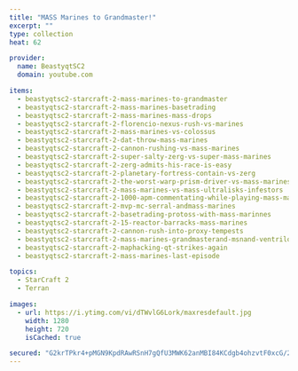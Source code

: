 ```yaml
---
title: "MASS Marines to Grandmaster!"
excerpt: ""
type: collection
heat: 62

provider:
  name: BeastyqtSC2
  domain: youtube.com

items:
  - beastyqtsc2-starcraft-2-mass-marines-to-grandmaster
  - beastyqtsc2-starcraft-2-mass-marines-basetrading
  - beastyqtsc2-starcraft-2-mass-marines-mass-drops
  - beastyqtsc2-starcraft-2-florencio-nexus-rush-vs-marines
  - beastyqtsc2-starcraft-2-mass-marines-vs-colossus
  - beastyqtsc2-starcraft-2-dat-throw-mass-marines
  - beastyqtsc2-starcraft-2-cannon-rushing-vs-mass-marines
  - beastyqtsc2-starcraft-2-super-salty-zerg-vs-super-mass-marines
  - beastyqtsc2-starcraft-2-zerg-admits-his-race-is-easy
  - beastyqtsc2-starcraft-2-planetary-fortress-contain-vs-zerg
  - beastyqtsc2-starcraft-2-the-worst-warp-prism-driver-vs-mass-marines
  - beastyqtsc2-starcraft-2-mass-marines-vs-mass-ultralisks-infestors
  - beastyqtsc2-starcraft-2-1000-apm-commentating-while-playing-mass-marines
  - beastyqtsc2-starcraft-2-mvp-mc-serral-andmass-marines
  - beastyqtsc2-starcraft-2-basetrading-protoss-with-mass-marinnes
  - beastyqtsc2-starcraft-2-15-reactor-barracks-mass-marines
  - beastyqtsc2-starcraft-2-cannon-rush-into-proxy-tempests
  - beastyqtsc2-starcraft-2-mass-marines-grandmasterand-msnand-ventrilo
  - beastyqtsc2-starcraft-2-maphacking-qt-strikes-again
  - beastyqtsc2-starcraft-2-mass-marines-last-episode

topics:
  - StarCraft 2
  - Terran

images:
  - url: https://i.ytimg.com/vi/dTWvlG6Lork/maxresdefault.jpg
    width: 1280
    height: 720
    isCached: true

secured: "G2krTPkr4+pMGN9KpdRAwRSnH7gQfU3MWK62anMBI84KCdgb4ohzvtF0xcG/2kqEdGzDyLj8YbcVhc27wZMWQzLr6eJXWjvFJBoowa8lzJ3T06AuhHbqO2nQUZtomgyFrgw/DGv35jp6POKOH+g6qmo9hl6ZoTnbrxvG/OWNDAHzMzcdYji+SUxima0lXCGBU7RdPQ7f7ZLQa4CgAHMgbNL4iOn6ghofeDLeCinBlRBvxeb/vR+zyilvfnYSkQh+FgOi32U0ZQQYY7oQ+X7648+yObKAmWI36sk/OmHYjBtU/ZF4RFLBt00r9/8SVB1PGilHqS1y6sA8ohcsg7E5RKq+61s/mgL3H0MkIbm5RMM=;CifVdIOg7LCqy8uKA03Bjw=="
---
```


